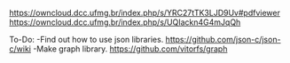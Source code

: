 https://owncloud.dcc.ufmg.br/index.php/s/YRC27tTK3LJD9Uv#pdfviewer
https://owncloud.dcc.ufmg.br/index.php/s/UQIackn4G4mJqQh

To-Do:
    -Find out how to use json libraries.
        https://github.com/json-c/json-c/wiki
    -Make graph library.
        https://github.com/vitorfs/graph
